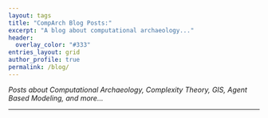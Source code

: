 ```yaml
---
layout: tags
title: "CompArch Blog Posts:"
excerpt: "A blog about computational archaeology..."
header:
  overlay_color: "#333"
entries_layout: grid
author_profile: true
permalink: /blog/
---
```


*Posts about Computational Archaeology, Complexity Theory, GIS, Agent Based Modeling, and more...*

---

